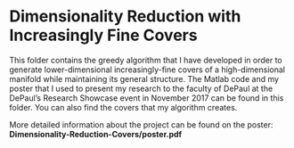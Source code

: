 # Dimensionality Reduction with Increasingly Fine Covers

This folder contains the greedy algorithm that I have developed in order to generate lower-dimensional increasingly-fine
covers of a high-dimensional manifold while maintaining its general structure. The Matlab code and my poster that I used to present my research to the faculty of DePaul at the DePaul’s Research Showcase event in November 2017 can be found in this folder. You can also find the covers that my algorithm creates.

More detailed information about the project can be found on the poster: 
**Dimensionality-Reduction-Covers/poster.pdf**
